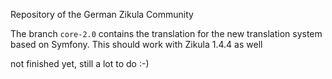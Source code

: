 Repository of the German Zikula Community

The branch ``core-2.0`` contains the translation for the new translation system based on Symfony. This should work with Zikula 1.4.4 as well

not finished yet, still a lot to do :-)
